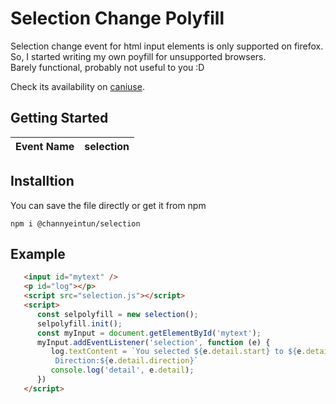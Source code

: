 # Selection Change Polyfill

Selection change event for html input elements is only supported on firefox.  
So, I started writing my own poyfill for unsupported browsers.  
Barely functional, probably not useful to you :D

Check its availability on [caniuse](https://caniuse.com/?search=selectionchange).

## Getting Started  

| Event Name | selection |
| ----------- | ----------- |  
  
## Installtion
You can save the file directly or get it from npm  
 
`
npm i @channyeintun/selection
`

## Example
```html  
   <input id="mytext" />
   <p id="log"></p>
   <script src="selection.js"></script>
   <script>
      const selpolyfill = new selection();
      selpolyfill.init();
      const myInput = document.getElementById('mytext');
      myInput.addEventListener('selection', function (e) {
         log.textContent = `You selected ${e.detail.start} to ${e.detail.end}.
          Direction:${e.detail.direction}`
         console.log('detail', e.detail);
      })
   </script>
```  


